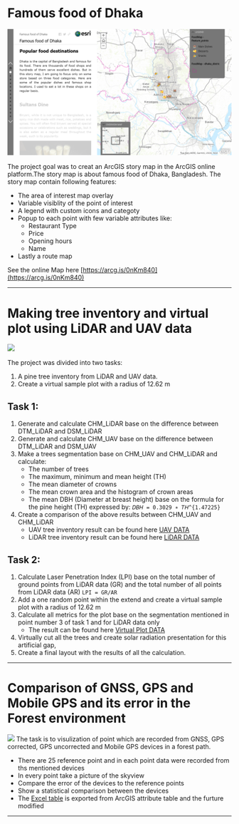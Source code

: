 # Famous food of Dhaka
![](images/popular_food_BD.png)

The project goal was to creat an ArcGIS story map in the ArcGIS online platform.The story map is about famous food of Dhaka, Bangladesh.
The story map contain following features:
- The area of interest map overlay
- Variable visiblity of the point of interest
- A legend with custom icons and categoty
- Popup to each point with few variable attributes like:
    - Restaurant Type
    - Price
    - Opening hours
    - Name
- Lastly a route map

See the online Map here [https://arcg.is/0nKm840](https://arcg.is/0nKm840)

---

# Making tree inventory and virtual plot using LiDAR and UAV data
![](images/tree_inventory.png)

The project was divided into two tasks:
1. A pine tree inventory from LiDAR and UAV data.
2. Create a virtual sample plot with a radius of 12.62 m

## Task 1:
1. Generate and calculate CHM_LiDAR base on the difference between DTM_LiDAR and
DSM_LiDAR
2. Generate and calculate CHM_UAV base on the difference between DTM_LiDAR and
DSM_UAV
3. Make a trees segmentation base on CHM_UAV and CHM_LiDAR and calculate:
    - The number of trees
    - The maximum, minimum and mean height (TH)
    - The mean diameter of crowns
    - The mean crown area and the histogram of crown areas
    - The mean DBH (Diameter at breast height) base on the formula for the pine height
(TH) expressed by: `𝐷𝐵𝐻 = 0.3029 ∗ 𝑇𝐻^{1.47225}`
4. Create a comparison of the above results between CHM_UAV and CHM_LiDAR
    - UAV tree inventory result can be found here [UAV DATA](results/UAV_all.xlsx)
    - LiDAR tree inventory result can be found here [LiDAR DATA](results/LiDar_all.xlsx)

## Task 2:
1.  Calculate Laser Penetration Index (LPI) base on the total number of ground points from
LiDAR data (GR) and the total number of all points from LiDAR data (AR)
`LPI = GR/AR`
2. Add a one random point within the extend and create a virtual sample plot with a radius of 12.62 m
3. Calculate all metrics for the plot base on the segmentation mentioned in point number 3 of task 1 and
 for LiDAR data only
    - The result can be found here [Virtual Plot DATA](results/UAV_AOI.xlsx)
4. Virtually cut all the trees and create solar radiation presentation for this artificial gap,
5. Create a final layout with the results of all the calculation.

---

# Comparison of GNSS, GPS and Mobile GPS and its error in the Forest environment
![](images/GNSS.png)
The task is to visulization of point which are recorded from GNSS, GPS corrected, GPS uncorrected and Mobile GPS devices in a forest path.
- There are 25 reference point and in each point data were recorded from ths mentioned devices
- In every point take a picture of the skyview
- Compare the error of the devices to the reference points
- Show a statistical comparison between the devices
- The [Excel table](results/reference_with_distance.dbf.xlsx) is exported from ArcGIS attribute table and the furture modified

---

